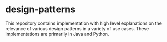 # design-patterns
This repository contains implementation with high level explanations on the relevance of various design patterns in a variety of use cases. These implementations are primarily in Java and Python.
